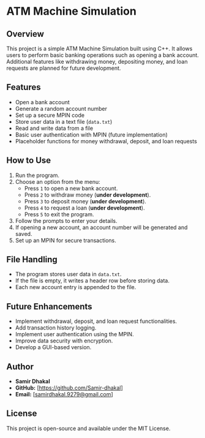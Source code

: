 # ATM Machine Simulation

## Overview
This project is a simple ATM Machine Simulation built using C++. It allows users to perform basic banking operations such as opening a bank account. Additional features like withdrawing money, depositing money, and loan requests are planned for future development.

## Features
- Open a bank account
- Generate a random account number
- Set up a secure MPIN code
- Store user data in a text file (`data.txt`)
- Read and write data from a file
- Basic user authentication with MPIN (future implementation)
- Placeholder functions for money withdrawal, deposit, and loan requests



## How to Use
1. Run the program.
2. Choose an option from the menu:
   - Press `1` to open a new bank account.
   - Press `2` to withdraw money (**under development**).
   - Press `3` to deposit money (**under development**).
   - Press `4` to request a loan (**under development**).
   - Press `5` to exit the program.
3. Follow the prompts to enter your details.
4. If opening a new account, an account number will be generated and saved.
5. Set up an MPIN for secure transactions.

## File Handling
- The program stores user data in `data.txt`.
- If the file is empty, it writes a header row before storing data.
- Each new account entry is appended to the file.

## Future Enhancements
- Implement withdrawal, deposit, and loan request functionalities.
- Add transaction history logging.
- Implement user authentication using the MPIN.
- Improve data security with encryption.
- Develop a GUI-based version.

## Author
- **Samir Dhakal**
- **GitHub:** [https://github.com/Samir-dhakal]
- **Email:** [samirdhakal.9279@gmail.com]

## License
This project is open-source and available under the MIT License.

